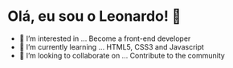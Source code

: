  <h1>Olá, eu sou o Leonardo! 💞️</h1> 
 
- 👀 I’m interested in ... Become a front-end developer
- 🌱 I’m currently learning ... HTML5, CSS3 and Javascript
- 💞️ I’m looking to collaborate on ... Contribute to the community

<!---
LeonardoSSB/LeonardoSSB is a ✨ special ✨ repository because its `README.md` (this file) appears on your GitHub profile.
You can click the Preview link to take a look at your changes.
--->
